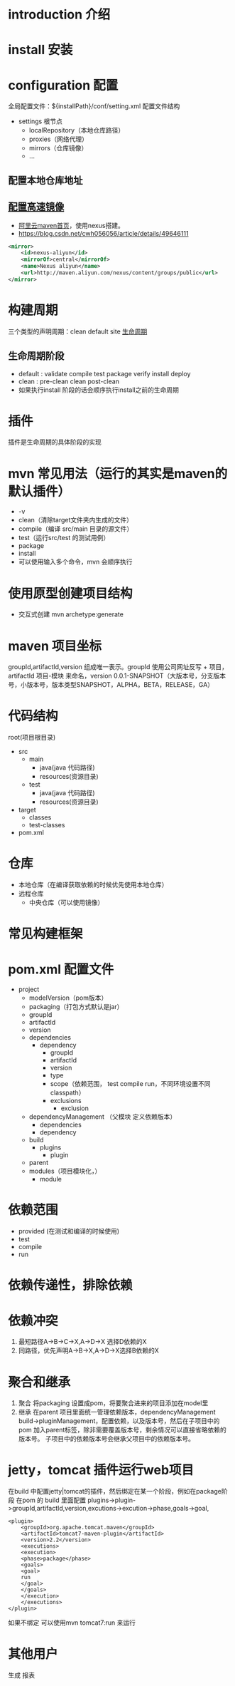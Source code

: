 # introduction 介绍
# install 安装
# configuration 配置
全局配置文件：${installPath}/conf/setting.xml
配置文件结构
- settings 根节点
    - localRepository（本地仓库路径）
    - proxies（网络代理）
    - mirrors（仓库镜像）
    - ...

## 配置本地仓库地址

## [配置高速镜像](https://www.cnblogs.com/zengming/p/7786684.html)
- [阿里云maven首页](http://maven.aliyun.com/)，使用nexus搭建。
- https://blog.csdn.net/cwh056056/article/details/49646111

``` xml
<mirror>
    <id>nexus-aliyun</id>
    <mirrorOf>central</mirrorOf>
    <name>Nexus aliyun</name>
    <url>http://maven.aliyun.com/nexus/content/groups/public</url>
</mirror>
```
# 构建周期
三个类型的声明周期：clean default site
[生命周期](https://maven.apache.org/guides/introduction/introduction-to-the-lifecycle.html)
## 生命周期阶段
- default : validate compile test package verify install deploy 
- clean : pre-clean clean post-clean
- 如果执行install 阶段的话会顺序执行install之前的生命周期
# 插件
插件是生命周期的具体阶段的实现
# mvn 常见用法（运行的其实是maven的默认插件）
- -v
- clean（清除target文件夹内生成的文件）
- compile（编译 src/main 目录的源文件）
- test（运行src/test 的测试用例）
- package
- install
- 可以使用输入多个命令，mvn 会顺序执行

# 使用原型创建项目结构
- 交互式创建 mvn archetype:generate

# maven 项目坐标
groupId,artifactId,version 组成唯一表示。groupId 使用公司网址反写 + 项目，artifactId 项目-模块 来命名，version 0.0.1-SNAPSHOT（大版本号，分支版本号，小版本号，版本类型SNAPSHOT，ALPHA，BETA，RELEASE，GA）

# 代码结构
root(项目根目录)
- src
    - main
        - java(java 代码路径)
        - resources(资源目录)
    - test
        - java(java 代码路径)
        - resources(资源目录)
- target
    - classes
    - test-classes
- pom.xml

# 仓库
- 本地仓库（在编译获取依赖的时候优先使用本地仓库）
- 远程仓库
    - 中央仓库（可以使用镜像）
# 常见构建框架
# pom.xml 配置文件
- project
    - modelVersion（pom版本）
    - packaging（打包方式默认是jar）
    - groupId
    - artifactId
    - version
    - dependencies
        - dependency
            - groupId
            - artifactId
            - version
            - type
            - scope（依赖范围， test compile run，不同环境设置不同classpath）
            - exclusions
                - exclusion
    - dependencyManagement （父模块 定义依赖版本）
        - dependencies
        - dependency
    - build
        - plugins
            - plugin
    - parent
    - modules（项目模块化，）
        - module
# 依赖范围
- provided (在测试和编译的时候使用)
- test
- compile
- run
# 依赖传递性，排除依赖
# 依赖冲突 
1. 最短路径A->B->C->X,A->D->X 选择D依赖的X
2. 同路径，优先声明A->B->X,A->D->X选择B依赖的X

# 聚合和继承
1. 聚合 将packaging 设置成pom，将要聚合进来的项目添加在model里
2. 继承 在parent 项目里面统一管理依赖版本，dependencyManagement build->pluginManagement，配置依赖，以及版本号，然后在子项目中的pom 加入parent标签，除非需要覆盖版本号，剩余情况可以直接省略依赖的版本号。
子项目中的依赖版本号会继承父项目中的依赖版本号。

# jetty，tomcat 插件运行web项目
在build 中配置jetty|tomcat的插件，然后绑定在某一个阶段，例如在package阶段 在pom 的 build 里面配置 plugins->plugin->groupId,artifactId,version,excutions->excution->phase,goals->goal,
```
<plugin>
    <groupId>org.apache.tomcat.maven</groupId>
    <artifactId>tomcat7-maven-plugin</artifactId>
    <version>2.2</version>
    <executions>
    <execution>
    <phase>package</phase>
    <goals>
    <goal>
    run
    </goal>
    </goals>
    </execution>
    </executions>
</plugin>
```
如果不绑定 可以使用mvn tomcat7:run 来运行

# 其他用户 
生成 报表